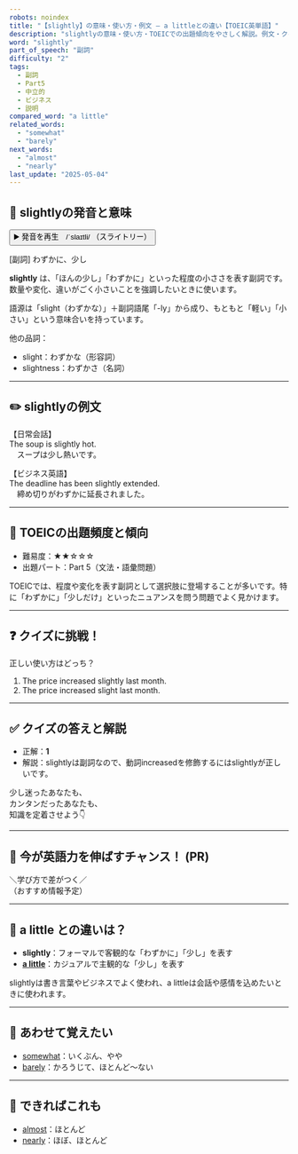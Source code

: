 ```yaml
---
robots: noindex
title: "【slightly】の意味・使い方・例文 ― a littleとの違い【TOEIC英単語】"
description: "slightlyの意味・使い方・TOEICでの出題傾向をやさしく解説。例文・クイズ付きでa littleとの違いもわかりやすく学べます。"
word: "slightly"
part_of_speech: "副詞"
difficulty: "2"
tags:
  - 副詞
  - Part5
  - 中立的
  - ビジネス
  - 説明
compared_word: "a little"
related_words:
  - "somewhat"
  - "barely"
next_words:
  - "almost"
  - "nearly"
last_update: "2025-05-04"
---
```


## 🔰 slightlyの発音と意味

<button class="play-audio" onclick="playTTS('slightly')">
  <span class="play-audio-main">
    ▶️ 発音を再生　/ˈslaɪtli/
  </span>
  <span class="play-audio-sub">
    （スライトリー）
  </span>
</button>

[副詞] わずかに、少し

**slightly** は、「ほんの少し」「わずかに」といった程度の小ささを表す副詞です。数量や変化、違いがごく小さいことを強調したいときに使います。

語源は「slight（わずかな）」＋副詞語尾「-ly」から成り、もともと「軽い」「小さい」という意味合いを持っています。

他の品詞：  
- slight：わずかな（形容詞）
- slightness：わずかさ（名詞）

---

## ✏️ slightlyの例文

【日常会話】  
The soup is slightly hot.  
　スープは少し熱いです。

【ビジネス英語】  
The deadline has been slightly extended.  
　締め切りがわずかに延長されました。

---

## 🎯 TOEICの出題頻度と傾向

- 難易度：★★☆☆☆
- 出題パート：Part 5（文法・語彙問題）

TOEICでは、程度や変化を表す副詞として選択肢に登場することが多いです。特に「わずかに」「少しだけ」といったニュアンスを問う問題でよく見かけます。

---

## ❓ クイズに挑戦！

正しい使い方はどっち？

1. The price increased slightly last month.  
2. The price increased slight last month.

---

## ✅ クイズの答えと解説

- 正解：**1**
- 解説：slightlyは副詞なので、動詞increasedを修飾するにはslightlyが正しいです。

少し迷ったあなたも、  
カンタンだったあなたも、  
知識を定着させよう👇️

---

## 🚀 今が英語力を伸ばすチャンス！ (PR)

<div class="info-center">
＼学び方で差がつく／<br>  
（おすすめ情報予定）
</div>

---

## 🤔  a little との違いは？

- **slightly**：フォーマルで客観的な「わずかに」「少し」を表す
- **[a little](/a_little)**：カジュアルで主観的な「少し」を表す

slightlyは書き言葉やビジネスでよく使われ、a littleは会話や感情を込めたいときに使われます。

---

## 🧩 あわせて覚えたい

- [somewhat](/somewhat)：いくぶん、やや
- [barely](/barely)：かろうじて、ほとんど～ない

---

## 📖 できればこれも

- [almost](/almost)：ほとんど
- [nearly](/nearly)：ほぼ、ほとんど

<!-- cvid: aid10_bid15 -->
